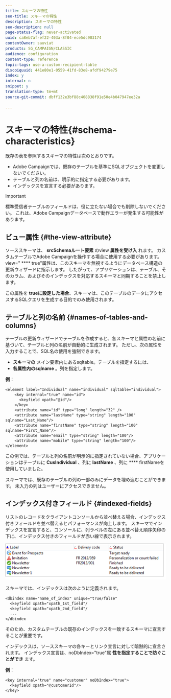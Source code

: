 ```yaml
---
title: スキーマの特性
seo-title: スキーマの特性
description: スキーマの特性
seo-description: null
page-status-flag: never-activated
uuid: ca8eb7af-ef22-403a-8f04-ece5dc903174
contentOwner: sauviat
products: SG_CAMPAIGN/CLASSIC
audience: configuration
content-type: reference
topic-tags: use-a-custom-recipient-table
discoiquuid: 441e80e1-0559-41fd-83e8-afdf94279e75
index: y
internal: n
snippet: y
translation-type: tm+mt
source-git-commit: dbff132e3bf88c408838f91e50e4b047947ee32a

---
```



# スキーマの特性{#schema-characteristics}

既存の表を参照するスキーマの特性は次のとおりです。

* Adobe Campaignでは、既存のテーブルを基準にSQLオブジェクトを変更しないでください。
* テーブルと列の名前は、明示的に指定する必要があります。
* インデックスを宣言する必要があります。

>[!IMPORTANT]
>
>標準受信者テーブルのフィールドは、役に立たない場合でも削除しないでください。 これは、Adobe Campaignデータベースで動作エラーが発生する可能性があります。

## ビュー属性 {#the-view-attribute}

ソーススキーマは、 **srcSchemaルート要素** のview **属性を受け入** れます。 カスタムテーブルでAdobe Campaignを操作する場合に使用する必要があります。 view=&quot; **** true&quot;属性は、このスキーマを無視するようにデータベース構造の更新ウィザードに指示します。 したがって、アプリケーションは、テーブル、そのカラム、およびそのインデックスを対応するスキーマと同期することを禁止します。

この属性を **trueに設定した場合**、スキーマは、このテーブルのデータにアクセスするSQLクエリを生成する目的でのみ使用されます。

## テーブルと列の名前 {#names-of-tables-and-columns}

テーブルの更新ウィザードでテーブルを作成すると、各スキーマと属性の名前に基づいて、テーブルと列の名前が自動的に生成されます。 ただし、次の属性を入力することで、SQL名の使用を強制できます。

* **スキーマの** メイン要素内にあるsqltable。テーブルを指定するには、
* **各属性内のsqlname** 。列を指定します。

**例**：

```
<element label="Individual" name="individual" sqltable="individual">
    <key internal="true" name="id">
      <keyfield xpath="@id"/>
    </key> 
    <attribute name="id" type="long" length="32" />
    <attribute name="lastName" type="string" length="100" sqlname="Last_Name"/>
    <attribute name="firstName" type="string" length="100" sqlname="First_Name"/>
    <attribute name="email" type="string" length="100"/>
    <attribute name="mobile" type="string" length="100"/>
</element>
```

この例では、テーブルと列の名前が明示的に指定されていない場合、アプリケーションはテーブルに **CusIndividual** 、列に **lastName** 、列に **** firstNameを使用していました。

スキーマでは、既存のテーブルの列の一部のみにデータを埋め込むことができます。 未入力の列はユーザーにアクセスできません。

## インデックス付きフィールド {#indexed-fields}

リストのレコードをクライアントコンソールから並べ替える場合、インデックス付きフィールドを並べ替えるとパフォーマンスが向上します。 スキーマでインデックスを宣言すると、コンソールに、列ラベルの左にある並べ替え順序矢印の下に、インデックス付きのフィールドが赤い線で表示されます。

![](assets/s_ncs_integration_mapping_index.png)

スキーマでは、インデックスは次のように定義されます。

```
<dbindex name="name_of_index" unique="true/false"
  <keyfield xpath="xpath_1st_field"/
  <keyfield xpath="xpath_2nd_field"/
  ...
</dbindex
```

そのため、カスタムテーブルの既存のインデックスを一致するスキーマに宣言することが重要です。

インデックスは、ソーススキーマの各キーとリンク宣言に対して暗黙的に宣言されます。 インデックス宣言は、noDbIndex=&quot;true&quot;属 **性を指定することで防ぐことができ** ます。

**例**：

```
<key internal="true" name="customer" noDbIndex="true">
  <keyfield xpath="@customerId"/>
</key>
```

